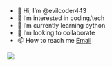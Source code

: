 - 👋 Hi, I’m @evilcoder443
- 👀 I’m interested in coding/tech
- 🌱 I’m currently learning python 
- 💞️ I’m looking to collaborate 
- 📫 How to reach me 
 [Email](mailto:developwithaditya@outlook.com)

![](https://komarev.com/ghpvc/?username=evilcoder443&color=dc143c)
